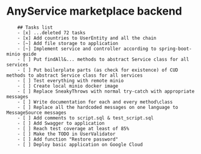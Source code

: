 # AnyService marketplace backend

        ## Tasks list
        - [x] ...deleted 72 tasks
        - [x] Add countries to UserEntity and all the chain
        - [~] Add file storage to application
        - [~] Implement service and controller according to spring-boot-minio guide
        - [ ] Put findAll&... methods to abstract Service class for all services
        - [ ] Put boilerplate parts (as check for existence) of CUD methods to abstract Service class for all services
        - [ ] Test everything with remote minio
        - [ ] Create local minio docker image
        - [ ] Replace SneakyThrows with normal try-catch with appropriate messages
        - [ ] Write documentation for each and every method\class
        - [ ] Replace all the hardcoded messages on one language to MessageSource messages
        - [ ] Add comments to script.sql & test_script.sql
        - [ ] Add Swagger to application
        - [ ] Reach test coverage at least of 85%
        - [ ] Make the TODO in UserValidator
        - [ ] Add function "Restore password"
        - [ ] Deploy basic application on Google Cloud
